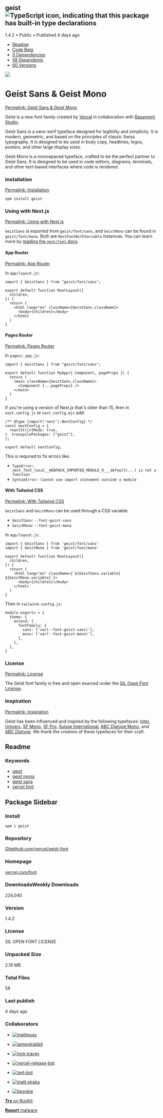 ## geist  ![TypeScript icon, indicating that this package has built-in type declarations](https://static-production.npmjs.com/255a118f56f5346b97e56325a1217a16.svg)

1.4.2 • Public • Published 4 days ago

- [Readme](https://www.npmjs.com/package/geist?activeTab=readme)
- [Code Beta](https://www.npmjs.com/package/geist?activeTab=code)
- [0 Dependencies](https://www.npmjs.com/package/geist?activeTab=dependencies)
- [58 Dependents](https://www.npmjs.com/package/geist?activeTab=dependents)
- [60 Versions](https://www.npmjs.com/package/geist?activeTab=versions)

[![](https://raw.githubusercontent.com/vercel/geist-font/HEAD/packages/next/.images/hero.png)](https://github.com/vercel/geist-font/blob/HEAD/packages/next/.images/hero.png)

# Geist Sans & Geist Mono

[Permalink: Geist Sans & Geist Mono](https://www.npmjs.com/package/geist#geist-sans--geist-mono)

Geist is a new font family created by [Vercel](https://vercel.com/design) in collaboration with [Basement Studio](https://basement.studio/).

Geist Sans is a sans-serif typeface designed for legibility and simplicity. It is modern, geometric, and based on the principles of classic Swiss typography. It is designed to be used in body copy, headlines, logos, posters, and other large display sizes.

Geist Mono is a monospaced typeface, crafted to be the perfect partner to Geist Sans. It is designed to be used in code editors, diagrams, terminals, and other text-based interfaces where code is rendered.

### Installation

[Permalink: Installation](https://www.npmjs.com/package/geist#installation)

```
npm install geist
```

### Using with Next.js

[Permalink: Using with Next.js](https://www.npmjs.com/package/geist#using-with-nextjs)

`GeistSans` is exported from `geist/font/sans`, and `GeistMono` can be found in `geist/font/mono`. Both are `NextFontWithVariable` instances. You can learn more by [reading the `next/font` docs](https://nextjs.org/docs/app/building-your-application/optimizing/fonts).

#### App Router

[Permalink: App Router](https://www.npmjs.com/package/geist#app-router)

In `app/layout.js`:

```
import { GeistSans } from "geist/font/sans";

export default function RootLayout({
  children,
}) {
  return (
    <html lang="en" className={GeistSans.className}>
      <body>{children}</body>
    </html>
  )
}
```

#### Pages Router

[Permalink: Pages Router](https://www.npmjs.com/package/geist#pages-router)

In `pages/_app.js`:

```
import { GeistSans } from "geist/font/sans";

export default function MyApp({ Component, pageProps }) {
  return (
    <main className={GeistSans.className}>
      <Component {...pageProps} />
    </main>
  )
}
```

If you're using a version of Next.js that's older than 15, then in `next.config.js` or `next.config.mjs` add:

```
/** @type {import('next').NextConfig} */
const nextConfig = {
  reactStrictMode: true,
+  transpilePackages: ["geist"],
};

export default nextConfig;
```

This is required to fix errors like:

- `TypeError: next_font_local__WEBPACK_IMPORTED_MODULE_0___default(...) is not a function`
- `SyntaxError: Cannot use import statement outside a module`

#### With Tailwind CSS

[Permalink: With Tailwind CSS](https://www.npmjs.com/package/geist#with-tailwind-css)

`GeistSans` and `GeistMono` can be used through a CSS variable.

- `GeistSans`: `--font-geist-sans`
- `GeistMono`: `--font-geist-mono`

In `app/layout.js`:

```
import { GeistSans } from 'geist/font/sans'
import { GeistMono } from 'geist/font/mono'

export default function RootLayout({
  children,
}) {
  return (
    <html lang="en" className={`${GeistSans.variable} ${GeistMono.variable}`}>
      <body>{children}</body>
    </html>
  )
}
```

Then in `tailwind.config.js`:

```
module.exports = {
  theme: {
    extend: {
      fontFamily: {
        sans: ['var(--font-geist-sans)'],
        mono: ['var(--font-geist-mono)'],
      },
    },
  },
}
```

### License

[Permalink: License](https://www.npmjs.com/package/geist#license)

The Geist font family is free and open sourced under the [SIL Open Font License](https://github.com/vercel/geist-font/blob/HEAD/packages/next/LICENSE.TXT).

### Inspiration

[Permalink: Inspiration](https://www.npmjs.com/package/geist#inspiration)

Geist has been influenced and inspired by the following typefaces: [Inter](https://rsms.me/inter), [Univers](https://www.linotype.com/1567/univers-family.html), [SF Mono](https://developer.apple.com/fonts/), [SF Pro](https://developer.apple.com/fonts/), [Suisse International](https://www.swisstypefaces.com/fonts/suisse/), [ABC Diatype Mono](https://abcdinamo.com/typefaces/diatype), and [ABC Diatype](https://abcdinamo.com/typefaces/diatype). We thank the creators of these typefaces for their craft.

## Readme

### Keywords

- [geist](https://www.npmjs.com/search?q=keywords:geist)
- [geist mono](https://www.npmjs.com/search?q=keywords:%22geist%20mono%22)
- [geist sans](https://www.npmjs.com/search?q=keywords:%22geist%20sans%22)
- [vercel font](https://www.npmjs.com/search?q=keywords:%22vercel%20font%22)

## Package Sidebar

### Install

`npm i geist`

### Repository

[Gitgithub.com/vercel/geist-font](https://github.com/vercel/geist-font)

### Homepage

[vercel.com/font](https://vercel.com/font)

### DownloadsWeekly Downloads

224,040

### Version

1.4.2

### License

SIL OPEN FONT LICENSE

### Unpacked Size

2.19 MB

### Total Files

58

### Last publish

4 days ago

### Collaborators

- [![matheuss](https://www.npmjs.com/npm-avatar/eyJhbGciOiJIUzI1NiIsInR5cCI6IkpXVCJ9.eyJhdmF0YXJVUkwiOiJodHRwczovL3MuZ3JhdmF0YXIuY29tL2F2YXRhci81YzJlNjIzODgzYTk0NjMxOGQ2YjI4NTc0MTRkZTU5Nz9zaXplPTEwMCZkZWZhdWx0PXJldHJvIn0.MPchELPRkl7mYIA8Gy69YoTfU9lDwA8-8mH15hyvwDA)](https://www.npmjs.com/~matheuss)

- [![iamevilrabbit](https://www.npmjs.com/npm-avatar/eyJhbGciOiJIUzI1NiIsInR5cCI6IkpXVCJ9.eyJhdmF0YXJVUkwiOiJodHRwczovL3MuZ3JhdmF0YXIuY29tL2F2YXRhci9iYjk5MWYyNDIwODgxM2U4MzZkM2RkMjY0ZDg4Mzc4ZT9zaXplPTEwMCZkZWZhdWx0PXJldHJvIn0.pGS3CpZzO5IXEGIu8WzKm1z2oDuldxDhugS-Nw1eh6M)](https://www.npmjs.com/~iamevilrabbit)

- [![nick.tracey](https://www.npmjs.com/npm-avatar/eyJhbGciOiJIUzI1NiIsInR5cCI6IkpXVCJ9.eyJhdmF0YXJVUkwiOiJodHRwczovL3MuZ3JhdmF0YXIuY29tL2F2YXRhci9jOTE5MWNhZWFjMGVhZWFiZWFkYzljMmJmMWM5OTExYT9zaXplPTEwMCZkZWZhdWx0PXJldHJvIn0.-oSco_ush96XA18x9y34Rj2qMcsTVrWdCU5jWnJ-V54)](https://www.npmjs.com/~nick.tracey)

- [![vercel-release-bot](https://www.npmjs.com/npm-avatar/eyJhbGciOiJIUzI1NiIsInR5cCI6IkpXVCJ9.eyJhdmF0YXJVUkwiOiJodHRwczovL3MuZ3JhdmF0YXIuY29tL2F2YXRhci8yMDZiZTJkMTA1MjJmYjQ2NzU0MTExMWMzNWQyNWUyYT9zaXplPTEwMCZkZWZhdWx0PXJldHJvIn0.ED8BC7rDpMavK0H0sgs9mj1DCtymypiYtZYZYOxre1Q)](https://www.npmjs.com/~vercel-release-bot)

- [![zeit-bot](https://www.npmjs.com/npm-avatar/eyJhbGciOiJIUzI1NiIsInR5cCI6IkpXVCJ9.eyJhdmF0YXJVUkwiOiJodHRwczovL3MuZ3JhdmF0YXIuY29tL2F2YXRhci82ZTZjZDBmYzNjODM2YmNhODE1ZTBkMDgzZjYyZGY4NT9zaXplPTEwMCZkZWZhdWx0PXJldHJvIn0.w0mfVzISfjBJyWrqhEcbe1lyIWJVbpc42vbfSAesTu4)](https://www.npmjs.com/~zeit-bot)

- [![matt.straka](https://www.npmjs.com/npm-avatar/eyJhbGciOiJIUzI1NiIsInR5cCI6IkpXVCJ9.eyJhdmF0YXJVUkwiOiJodHRwczovL3MuZ3JhdmF0YXIuY29tL2F2YXRhci8zMjA0NDE2ZGEzOTFiYzMyMThhMTFmM2Q4ZjgyYTVhYj9zaXplPTEwMCZkZWZhdWx0PXJldHJvIn0.O7mWhefl0VIPlOl6s2l-dQs6Yi3okG38moOxaVtrtj8)](https://www.npmjs.com/~matt.straka)

- [![bkonkle](https://www.npmjs.com/npm-avatar/eyJhbGciOiJIUzI1NiIsInR5cCI6IkpXVCJ9.eyJhdmF0YXJVUkwiOiJodHRwczovL3MuZ3JhdmF0YXIuY29tL2F2YXRhci9hNWMwNWNmMDBjZWNhZTI1NTQxNDM5YjYzNjAzMmQ0OD9zaXplPTEwMCZkZWZhdWx0PXJldHJvIn0.DNoEdox6S8AY9H-_jH0QWJaESkQZyYnpg3u4NygmVI0)](https://www.npmjs.com/~bkonkle)


[**Try** on RunKit](https://runkit.com/npm/geist)

[**Report** malware](https://www.npmjs.com/support?inquire=security&security-inquire=malware&package=geist&version=1.4.2)